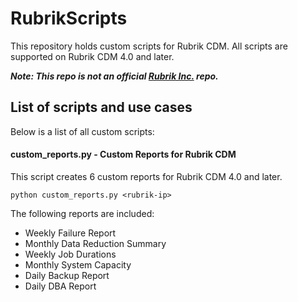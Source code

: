 # RubrikScripts
This repository holds custom scripts for Rubrik CDM.
All scripts are supported on Rubrik CDM 4.0 and later.

**_Note: This repo is not an official [Rubrik Inc.](https://github.com/rubrikinc) repo._**

## List of scripts and use cases
Below is a list of all custom scripts:

#### custom_reports.py - Custom Reports for Rubrik CDM
This script creates 6 custom reports for Rubrik CDM 4.0 and later.

`python custom_reports.py <rubrik-ip>`
 
The following reports are included:
- Weekly Failure Report
- Monthly Data Reduction Summary
- Weekly Job Durations
- Monthly System Capacity
- Daily Backup Report
- Daily DBA Report
